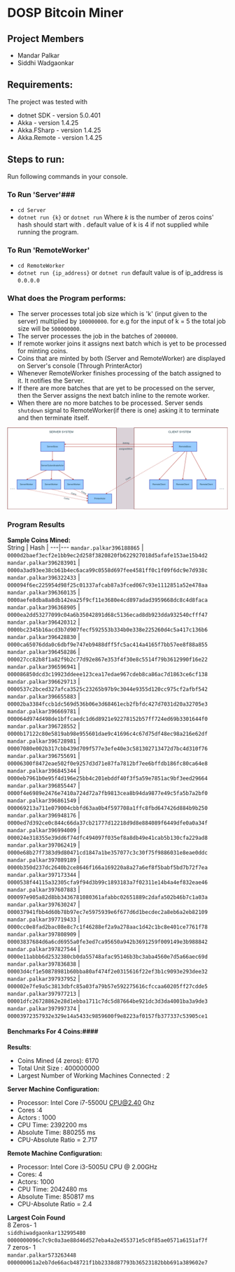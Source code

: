 # DOSP Bitcoin Miner #

## Project Members ##
* Mandar Palkar
* Siddhi Wadgaonkar 

## Requirements: ##
The project was tested with
* dotnet SDK - version 5.0.401
* Akka - version 1.4.25
* Akka.FSharp - version 1.4.25
* Akka.Remote - version 1.4.25


## Steps to run: ##
Run following commands in your console.

### To Run 'Server'###
* ``cd Server``
* ``dotnet run {k}`` or ``dotnet run`` 
  Where *k* is the number of zeros coins' hash should start with . default value of k is 4 if not supplied while running the program.

### To Run 'RemoteWorker' ###
* ``cd RemoteWorker``
* ``dotnet run {ip_address}`` or ``dotnet run``
    default value is of ip_address is ``0.0.0.0``

### What does the Program performs: ###
- The server processes total job size which is 'k' (input given to the server) multiplied by ``100000000``. for e.g for the input of k = 5 the total job size will be ``500000000``.
-  The server processes the job in the batches of ``2000000``.
-  If remote worker joins it assigns next batch which is yet to be processed for minting coins.
-  Coins that are minted by both (Server and RemoteWorker) are displayed on Server's console (Through PrinterActor)
-  Whenever RemoteWorker finishes processing of the batch assigned to it. It notifies the Server.
-  If there are more batches that are yet to be processed on the server, then the Server assigns the next batch inline to the remote worker.
- When there are no more batches to be processed. Server sends ``shutdown`` signal to RemoteWorker(if there is one) asking it to terminate and then terminate itself.

![alt text](https://github.com/pypalkar23/Bitcoin-Miner-DOSP/blob/main/Proj1_System.png)

### Program Results ###
**Sample Coins Mined:**    
String | Hash |
---|---
`mandar.palkar396188865` | `0000d2baef3ecf2e1bb9ec2d258f3820820fb622927018d5afafe153ae15b4d2`
`mandar.palkar396283901` | `0000a3ad93ee38cb61b4ec6aca99c0558d697fee4581ff0c1f09f6dc9e7d938c`
`mandar.palkar396322433` | `000094f6ec225954d98f25c01337afcab87a3fced067c93e1112851a52e478aa`
`mandar.palkar396360135` | `0000aefe8dba8a8db142ea25f9cf11e3680e4cd897adad3959668dc8c4d8faca`
`mandar.palkar396368905` | `0000ea2dd53277099c04a6b35042891d68c5136ecad8db923dda932540cfff47`
`mandar.palkar396420312` | `0000bc2345b16acd3b7d907fecf592553b334b0e338e225260d4c5a417c136b6`
`mandar.palkar396428830` | `0000ca65076dda0c6dbf9e747eb9488dff5fc5ac414a4165f7bb57ee8f88a855`
`mandar.palkar396458286` | `000027cc82b8f1a82f9b2c77d92e867e353f4f30e8c5514f79b3612990f16e22`
`mandar.palkar396596941` | `000086850dcd3c19923ddeee123cea17edae967cdeb8ca86ac7d1863ce6cf138`
`mandar.palkar396629713` | `0000537c2bced327afca3525c23265b97b9c3044e9355d120cc975cf2afbf542`
`mandar.palkar396655883` | `00002ba3384fccb1dc569d536b06e3d68461ecb2fbfdc427d7031d20a32705e3`
`mandar.palkar396669781` | `000064d974d498de1bffcaedc1d6d8921e92278152b57ff724ed69b3301644f0`
`mandar.palkar396728552` | `0000b17122c80e5819ab98e955601dae9c41696c4c67d75df48ec98a216e62df`
`mandar.palkar396728981` | `00007080e002b317cbb439d709f577e3efe40e3c581302713472d7bc4d310f76`
`mandar.palkar396755691` | `00006300f8472eae502f0e9257d3d71e87fa7812bf7ee6bffdb186fc80ca64e8`
`mandar.palkar396845344` | `0000eb7961b0e95f4d196e25bb4c201ebddf40f3f5a59e7851ac9bf3eed29664`
`mandar.palkar396855447` | `0000f4e6989e2476e7410a724d72a7fb9813cea8b94da9877e49c5fa5b7a2bf0`
`mandar.palkar396861549` | `000069213a711e079004cbbfd63aa0b4f597708a1ffc8fbd647426d884b9b250`
`mandar.palkar396948176` | `0000ed7d392ce0c844c66da37cb21777d12218d9d8e884089f6449dfe0a0a34f`
`mandar.palkar396994009` | `000024e318355e39dd6f74dfc494097f035ef8a8db49e41cab5b130cfa229ad8`
`mandar.palkar397062419` | `0000e68b27f7383d9d80471cd1847a1be357077c3c30f75f9886031e8eae0ddc`
`mandar.palkar397089189` | `0000b350d237dc2640b2ce8646f166a169220a8a27a6ef8f5babf5bd7b72f7ea`
`mandar.palkar397173344` | `0000538f44115a32305cfa9f94d3b99c1893183a7f02311e14b4a4ef832eae46`
`mandar.palkar397607883` | `000097e905a82d8bb3436781080361afabbc02651889c2dafa502b46b7c1a03a`
`mandar.palkar397630247` | `000037941fbb4d60b78b97ec7e5975939e6f677d6d1becdec2a8eb6a2eb82109`
`mandar.palkar397719433` | `0000cc0e8fad2bac08e8c7c1f46288ef2a9a278aac1d42c1bc8e401ce7761f78`
`mandar.palkar397808909` | `00003837684d6a6cd6955a0fe3ed7ca95650a942b3691259f009149e3b988842`
`mandar.palkar397827544` | `0000e11abbb6d2532380cb0da55748afac95146b3bc3aba4560e7d5a66aec69d`
`mandar.palkar397836838` | `00003d4cf1e50878981b60bba80af474f2e0315616f22ef3b1c9093e293dee32`
`mandar.palkar397937952` | `000002e7fe9a5c3813dbfc85a03fa79b57e592275616cfccaa60205ff27cdde5`
`mandar.palkar397977213` | `00001dfc26728862e28d1ebba1711c7dc5d87664be921dc3d3da4001ba3a9de3`
`mandar.palkar397997374` | `00003972357932e329e14a5433c9859600f9e8223af0157fb377337c53905ce1`


#### Benchmarks For 4 Coins:####
**Results**:
- Coins Mined (4 zeros): 6170
- Total Unit Size : 400000000
- Largest Number of Working Machines Connected : 2

**Server Machine Configuration:**
- Processor: Intel Core i7-5500U CPU@2.40 Ghz
- Cores :4
- Actors : 1000 
- CPU Time: 2392200 ms
- Absolute Time: 880255 ms
- CPU-Absolute Ratio = 2.717

**Remote Machine Configuration:**
- Processor: Intel Core i3-5005U CPU @ 2.00GHz
- Cores: 4
- Actors: 1000
- CPU Time: 2042480 ms
- Absolute Time: 850817 ms
- CPU-Absolute Ratio = 2.4

**Largest Coin Found**  
8 Zeros- 1  
`siddhiwadgaonkar132995480 0000000096c7c9c0a3ae88d46d527eba4a2e455371e5c0f85ae0571a6151af7f`  
7 zeros- 1   
`mandar.palkar573263448 000000061a2eb7de66acb48721f1bb2338d87793b36523182bbb691a389602e7`







